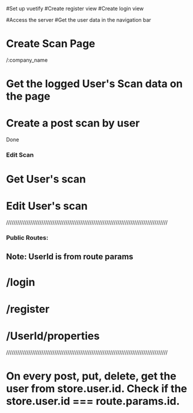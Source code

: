 #Set up vuetify
#Create register view
#Create login view

#Access the server
#Get the user data in the navigation bar

# Create Scan Page
/:company_name
# Get the logged User's Scan data on the page

# Create a post scan by user
Done

### Edit Scan
# Get User's scan
# Edit User's scan

///////////////////////////////////////////////////////////////////////////////////////

### Public Routes:
## Note: UserId is from route params

# /login
# /register
# /UserId/properties

///////////////////////////////////////////////////////////////////////////////////////

# On every post, put, delete, get the user from store.user.id. Check if the store.user.id === route.params.id.